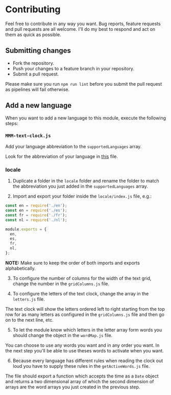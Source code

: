 # Contributing

Feel free to contribute in any way you want. Bug reports, feature requests and pull requests are all welcome. I'll do my best to respond and act on them as quick as possible.

## Submitting changes

- Fork the repository.
- Push your changes to a feature branch in your repository.
- Submit a pull request.

Please make sure you run `npm run lint` before you submit the pull request as pipelines will fail otherwise.

## Add a new language

When you want to add a new language to this module, execute the following steps:

### `MMM-text-clock.js`

Add your language abbreviation to the `supportedLanguages` array.

Look for the abbreviation of your language in [this](https://github.com/MichMich/MagicMirror/blob/master/translations/translations.js) file.

### locale

1. Duplicate a folder in the `locale` folder and rename the folder to match the abbreviation you just added in the `supportedLanguages` array.

2. Import and export your folder inside the `locale/index.js` file, e.g.:

```javascript
const en = require('./en');
const en = require('./es');
const fr = require('./fr');
const nl = require('./nl');

module.exports = {
  en,
  es,
  fr,
  nl,
};
```

**NOTE:** Make sure to keep the order of both imports and exports alphabetically.

3. To configure the number of columns for the width of the text grid, change the number in the `gridColumns.js` file.

4. To configure the letters of the text clock, change the array in the `letters.js` file.

The text clock will show the letters ordered left to right starting from the top row for as many letters as configured in the `gridColumns.js` file and then go on to the next line, etc.

5. To let the module know which letters in the letter array form words you should change the object in the `wordMap.js` file.

You can choose to use any words you want and in any order you want. In the next step you'll be able to use theses words to activate when you want.

6. Because every language has different rules when reading the clock out loud you have to supply these rules in the `getActiveWords.js` file.

The file should export a function which accepts the time as a `Date` object and returns a two dimensional array of which the second dimension of arrays are the word arrays you just created in the previous step.
